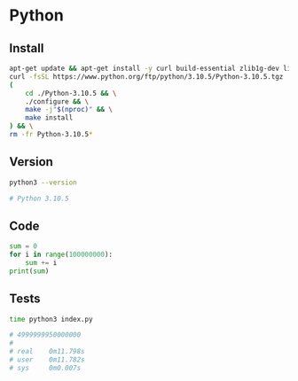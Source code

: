 # Python

## Install

```bash
apt-get update && apt-get install -y curl build-essential zlib1g-dev libssl-dev && \
curl -fsSL https://www.python.org/ftp/python/3.10.5/Python-3.10.5.tgz | tar -xz && \
(
    cd ./Python-3.10.5 && \
    ./configure && \
    make -j"$(nproc)" && \
    make install
) && \
rm -fr Python-3.10.5*
```

## Version

```bash
python3 --version

# Python 3.10.5
```

## Code

```python
sum = 0
for i in range(100000000):
    sum += i
print(sum)
```

## Tests

```bash
time python3 index.py

# 4999999950000000
#
# real    0m11.798s
# user    0m11.782s
# sys     0m0.007s
```